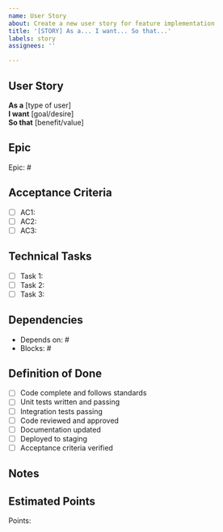 ```yaml
---
name: User Story
about: Create a new user story for feature implementation
title: '[STORY] As a... I want... So that...'
labels: story
assignees: ''

---
```


## User Story
**As a** [type of user]  
**I want** [goal/desire]  
**So that** [benefit/value]

## Epic
<!-- Link to parent epic -->
Epic: #

## Acceptance Criteria
<!-- Checklist of requirements that must be met -->
- [ ] AC1: 
- [ ] AC2: 
- [ ] AC3: 

## Technical Tasks
<!-- Development tasks required to complete this story -->
- [ ] Task 1: 
- [ ] Task 2: 
- [ ] Task 3: 

## Dependencies
<!-- Other stories or requirements this depends on -->
- Depends on: #
- Blocks: #

## Definition of Done
- [ ] Code complete and follows standards
- [ ] Unit tests written and passing
- [ ] Integration tests passing
- [ ] Code reviewed and approved
- [ ] Documentation updated
- [ ] Deployed to staging
- [ ] Acceptance criteria verified

## Notes
<!-- Additional context, mockups, or technical details -->

## Estimated Points
<!-- Story points for estimation -->
Points: